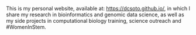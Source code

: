 This is my personal website, available at: https://dcsoto.github.io/, in which I share my research in bioinformatics and genomic data science, as well as my side projects in computational biology training, science outreach and #WomenInStem.
